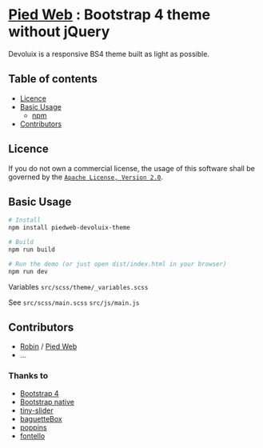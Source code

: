 # [Pied Web](https://piedweb.com) : Bootstrap 4 theme without jQuery

Devoluix is a responsive BS4 theme built as light as possible.

## Table of contents
* [Licence](#licence)
* [Basic Usage](#basic-usage)
    * [npm](https://www.npmjs.com/package/piedweb-devoluix-theme)
* [Contributors](#contributors)

## Licence

If you do not own a commercial license, the usage of this software shall be governed by the [`Apache License, Version 2.0`](http://www.apache.org/licenses/LICENSE-2.0).


## Basic Usage

```bash
# Install
npm install piedweb-devoluix-theme

# Build
npm run build

# Run the demo (or just open dist/index.html in your browser)
npm run dev
```

Variables
`src/scss/theme/_variables.scss`

See
`src/scss/main.scss`
`src/js/main.js`


## Contributors

* [Robin](https://www.robin-d.fr/) / [Pied Web](https://piedweb.com)
* ...


### Thanks to

* [Bootstrap 4](https://github.com/twbs/bootstrap)
* [Bootstrap native](https://github.com/thednp/bootstrap.native)
* [tiny-slider](https://github.com/ganlanyuan/tiny-slider)
* [baguetteBox](https://github.com/feimosi/baguetteBox.js)
* [poppins](https://fonts.google.com/specimen/Poppins)
* [fontello](http://fontello.com)
